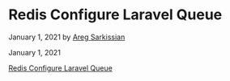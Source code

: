 # Redis Configure Laravel Queue

January 1, 2021 by [Areg Sarkissian](https://aregsar.com/about)

January 1, 2021

[Redis Configure Laravel Queue](https://aregsar.com/blog/2021/redis-configure-laravel-queue)
